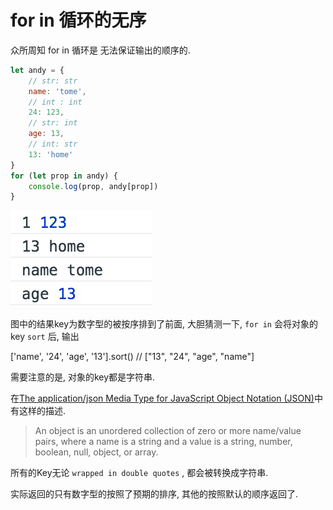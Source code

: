 # for in 循环的无序

众所周知 for in 循环是 无法保证输出的顺序的. 

``` js
let andy = {
    // str: str
    name: 'tome',
    // int : int
    24: 123,
    // str: int
    age: 13,
    // int: str
    13: 'home'
}
for (let prop in andy) {
    console.log(prop, andy[prop])
}
```

![img](../img/20180610001.png)

图中的结果key为数字型的被按序排到了前面, 大胆猜测一下, `for in` 会将对象的key `sort` 后, 输出

['name', '24', 'age', '13'].sort()
// ["13", "24", "age", "name"]

需要注意的是, 对象的key都是字符串. 

在[The application/json Media Type for JavaScript Object Notation (JSON)](https://tools.ietf.org/html/rfc4627)中有这样的描述. 

> An object is an unordered collection of zero or more name/value pairs, where a name is a string and a value is a string, number, boolean, null, object, or array.

所有的Key无论 `wrapped in double quotes` , 都会被转换成字符串. 

实际返回的只有数字型的按照了预期的排序, 其他的按照默认的顺序返回了. 

